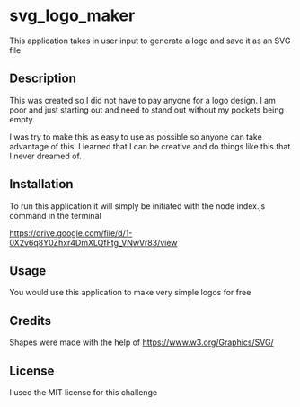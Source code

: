 # svg_logo_maker

This application takes in user input to generate a logo and save it as an SVG file


## Description

This was created so I did not have to pay anyone for a logo design. I am poor and just starting out and need to stand out without my pockets being empty.

I was try to make this as easy to use as possible so anyone can take advantage of this. I learned that I can be creative and do things like this that I never dreamed of.


## Installation

To run this application it will simply be initiated with the node index.js command in the terminal 



https://drive.google.com/file/d/1-0X2v6q8Y0Zhxr4DmXLQfFtg_VNwVr83/view


## Usage

You would use this application to make very simple logos for free

## Credits

Shapes were made with the help of
https://www.w3.org/Graphics/SVG/

## License

I used the MIT license for this challenge 
